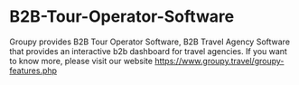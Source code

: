 # B2B-Tour-Operator-Software
Groupy provides B2B Tour Operator Software, B2B Travel Agency Software that provides an interactive b2b dashboard for travel agencies. If you want to know more, please visit our website https://www.groupy.travel/groupy-features.php 
